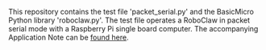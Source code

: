 This repository contains the test file 'packet_serial.py'
and the BasicMicro Python library 'roboclaw.py'. The test file
operates a RoboClaw in packet serial mode with a Raspberry Pi single board computer. The accompanying
Application Note can be [found here](https://resources.basicmicro.com/packet-serial-with-the-raspberry-pi-3/).
